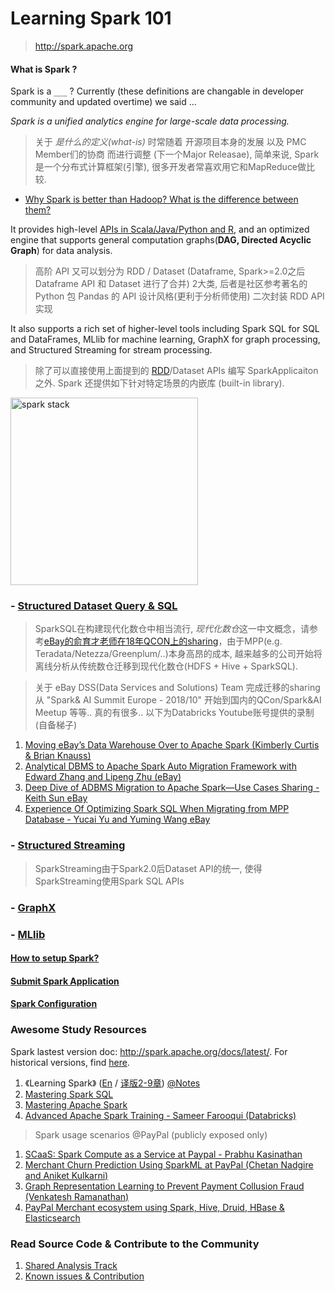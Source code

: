 # Learning Spark 101

> http://spark.apache.org

#### What is Spark ?

Spark is a `___` ? Currently (these definitions are changable in developer community and updated overtime) we said ...

*Spark is a unified analytics engine for large-scale data processing.*

> 关于 *是什么的定义(what-is)* 时常随着 开源项目本身的发展 以及 PMC Member们的协商 而进行调整 (下一个Major Releasae), 简单来说, Spark是一个分布式计算框架(引擎), 很多开发者常喜欢用它和MapReduce做比较.

- [Why Spark is better than Hadoop? What is the difference between them?](mapreduce-vs-spark.md)

It provides high-level [APIs in Scala/Java/Python and R](https://spark.apache.org/docs/2.4.3/api.html), and an optimized engine that supports general computation graphs(**DAG, Directed Acyclic Graph**) for data analysis. 

> 高阶 API 又可以划分为 RDD / Dataset (Dataframe, Spark>=2.0之后 Dataframe API 和 Dataset 进行了合并) 2大类, 后者是社区参考著名的 Python 包 Pandas 的 API 设计风格(更利于分析师使用) 二次封装 RDD API 实现 

It also supports a rich set of higher-level tools including Spark SQL for SQL and DataFrames, MLlib for machine learning, GraphX for graph processing, and Structured Streaming for stream processing.

> 除了可以直接使用上面提到的 [RDD](RDD/)/Dataset APIs 编写 SparkApplicaiton 之外. Spark 还提供如下针对特定场景的内嵌库 (built-in library).

<img width="300" alt="spark stack" src="http://spark.apache.org/images/spark-stack.png">

### - [Structured Dataset Query & SQL](SparkSQL/)

> SparkSQL在构建现代化数仓中相当流行, *现代化数仓*这一中文概念，请参考[eBay的俞育才老师在18年QCON上的sharing](Reading-Notes/eBay-俞育才-构建现代化数据仓库.v4.pdf)，由于MPP(e.g. Teradata/Netezza/Greenplum/..)本身高昂的成本, 越来越多的公司开始将离线分析从传统数仓迁移到现代化数仓(HDFS + Hive + SparkSQL).

> 关于 eBay DSS(Data Services and Solutions) Team 完成迁移的sharing 从 "Spark& AI Summit Europe - 2018/10" 开始到国内的QCon/Spark&AI Meetup 等等.. 真的有很多.. 以下为Databricks Youtube账号提供的录制(自备梯子)
1. [Moving eBay’s Data Warehouse Over to Apache Spark (Kimberly Curtis & Brian Knauss)](https://www.youtube.com/watch?v=d410R_H9FX0)
2. [Analytical DBMS to Apache Spark Auto Migration Framework with Edward Zhang and Lipeng Zhu (eBay)](https://www.youtube.com/watch?v=dahIDF0SKPw)
3. [Deep Dive of ADBMS Migration to Apache Spark—Use Cases Sharing - Keith Sun eBay](https://www.youtube.com/watch?v=i-L2wtN9tyg)
4. [Experience Of Optimizing Spark SQL When Migrating from MPP Database - Yucai Yu and Yuming Wang eBay](https://www.youtube.com/watch?v=BcenJqszr6g)

### - [Structured Streaming](SparkStreming/)

> SparkStreaming由于Spark2.0后Dataset API的统一, 使得SparkStreaming使用Spark SQL APIs

### - [GraphX](GraphX/)

### - [MLlib](MLlib/)

#### [How to setup Spark?](installation.md)

#### [Submit Spark Application](submit.md)

#### [Spark Configuration](configuration.md)

### Awesome Study Resources

Spark lastest version doc: http://spark.apache.org/docs/latest/. For historical versions, find [here](http://spark.apache.org/documentation.html).

1. 《Learning Spark》 ([En](https://github.com/KnowledgeBase-ForAnEngineer/kindle/blob/master/OReilly.Learning.Spark.2015.1.pdf) / [译版2-9章](https://github.com/2L-knowledgebase/kindle/tree/master/LearningSpark%20%E4%B8%AD%E6%96%87%E7%89%88)) [@Notes](ReadingNotes/Learning_Spark)
2. [Mastering Spark SQL](https://jaceklaskowski.gitbooks.io/mastering-spark-sql/content/)
3. [Mastering Apache Spark](https://jaceklaskowski.gitbooks.io/mastering-apache-spark/content/)
4. [Advanced Apache Spark Training - Sameer Farooqui (Databricks)](https://www.youtube.com/watch?v=7ooZ4S7Ay6Y&feature=youtu.be)

> Spark usage scenarios @PayPal (publicly exposed only)
1. [SCaaS: Spark Compute as a Service at Paypal - Prabhu Kasinathan](https://www.youtube.com/watch?v=Oqq3m4RP2tE)
2. [Merchant Churn Prediction Using SparkML at PayPal (Chetan Nadgire and Aniket Kulkarni)](https://www.youtube.com/watch?v=v6EF1_AVvKU)
3. [Graph Representation Learning to Prevent Payment Collusion Fraud (Venkatesh Ramanathan)](https://www.youtube.com/watch?v=eq_rpur1eNM)
4. [PayPal Merchant ecosystem using Spark, Hive, Druid, HBase & Elasticsearch](Reading-Notes/PayPal%20Merchant%20ecosystem%20using%20Spark%2C%20Hive%2C%20Druid%2C%20HBase%20%26%20Elasticsearch.pdf)

### Read Source Code & Contribute to the Community

1. [Shared Analysis Track](Source-Code-Analysis/)
2. [Known issues & Contribution](Contribution)
